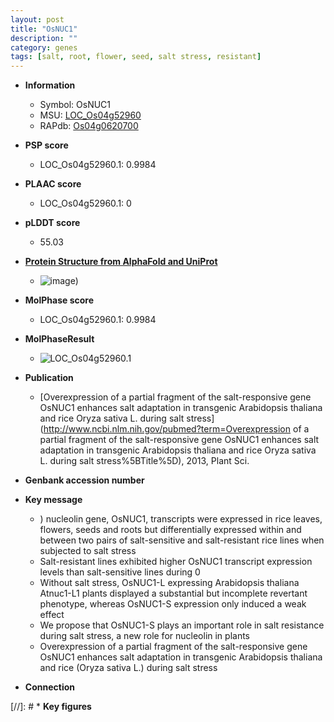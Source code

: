 ```yaml
---
layout: post
title: "OsNUC1"
description: ""
category: genes
tags: [salt, root, flower, seed, salt stress, resistant]
---
```


* **Information**  
    + Symbol: OsNUC1  
    + MSU: [LOC_Os04g52960](http://rice.plantbiology.msu.edu/cgi-bin/ORF_infopage.cgi?orf=LOC_Os04g52960)  
    + RAPdb: [Os04g0620700](http://rapdb.dna.affrc.go.jp/viewer/gbrowse_details/irgsp1?name=Os04g0620700)  

* **PSP score**  
    + LOC_Os04g52960.1: 0.9984 

* **PLAAC score**  
    + LOC_Os04g52960.1: 0 

* **pLDDT score**
    + 55.03

* **[Protein Structure from AlphaFold and UniProt](https://www.uniprot.org/uniprotkb/Q7XTT4/entry#structure)**
    + ![image](https://ricepsp.github.io/images/Q7/AF-Q7XTT4-F1.png))

* **MolPhase score**
    + LOC_Os04g52960.1: 0.9984

* **MolPhaseResult**
    + ![LOC_Os04g52960.1](https://ricepsp.github.io/pictures/LOC_Os04g/LOC_Os04g52960.1.png)

* **Publication**  
    + [Overexpression of a partial fragment of the salt-responsive gene OsNUC1 enhances salt adaptation in transgenic Arabidopsis thaliana and rice Oryza sativa L. during salt stress](http://www.ncbi.nlm.nih.gov/pubmed?term=Overexpression of a partial fragment of the salt-responsive gene OsNUC1 enhances salt adaptation in transgenic Arabidopsis thaliana and rice Oryza sativa L. during salt stress%5BTitle%5D), 2013, Plant Sci.

* **Genbank accession number**  

* **Key message**  
    + ) nucleolin gene, OsNUC1, transcripts were expressed in rice leaves, flowers, seeds and roots but differentially expressed within and between two pairs of salt-sensitive and salt-resistant rice lines when subjected to salt stress
    + Salt-resistant lines exhibited higher OsNUC1 transcript expression levels than salt-sensitive lines during 0
    + Without salt stress, OsNUC1-L expressing Arabidopsis thaliana Atnuc1-L1 plants displayed a substantial but incomplete revertant phenotype, whereas OsNUC1-S expression only induced a weak effect
    + We propose that OsNUC1-S plays an important role in salt resistance during salt stress, a new role for nucleolin in plants
    + Overexpression of a partial fragment of the salt-responsive gene OsNUC1 enhances salt adaptation in transgenic Arabidopsis thaliana and rice (Oryza sativa L.) during salt stress

* **Connection**  

[//]: # * **Key figures**  


